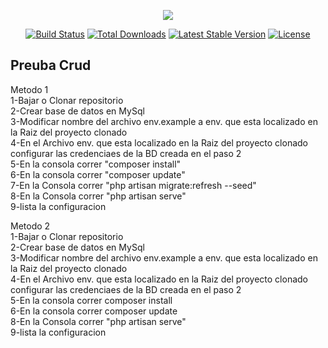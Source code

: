 <p align="center"><img src="https://laravel.com/assets/img/components/logo-laravel.svg"></p>

<p align="center">
<a href="https://travis-ci.org/laravel/framework"><img src="https://travis-ci.org/laravel/framework.svg" alt="Build Status"></a>
<a href="https://packagist.org/packages/laravel/framework"><img src="https://poser.pugx.org/laravel/framework/d/total.svg" alt="Total Downloads"></a>
<a href="https://packagist.org/packages/laravel/framework"><img src="https://poser.pugx.org/laravel/framework/v/stable.svg" alt="Latest Stable Version"></a>
<a href="https://packagist.org/packages/laravel/framework"><img src="https://poser.pugx.org/laravel/framework/license.svg" alt="License"></a>
</p>

## Preuba Crud


Metodo 1<br>
1-Bajar o  Clonar repositorio<br>
2-Crear base de datos en MySql<br>
3-Modificar nombre del archivo env.example a env.  que esta localizado en la Raiz del proyecto clonado<br>
4-En el Archivo  env.  que esta localizado en la Raiz del proyecto clonado configurar las credenciaes de la BD creada en el paso 2<br>
5-En la consola correr "composer install"<br>
6-En la consola correr "composer update"<br>
7-En la Consola correr "php artisan migrate:refresh --seed"<br>
8-En la Consola correr "php artisan serve"<br>
9-lista la configuracion<br>


Metodo 2<br>
1-Bajar o  Clonar repositorio<br>
2-Crear base de datos en MySql<br>
3-Modificar nombre del archivo env.example a env.  que esta localizado en la Raiz del proyecto clonado<br>
4-En el Archivo  env.  que esta localizado en la Raiz del proyecto clonado configurar las credenciaes de la BD creada en el paso 2<br>
5-En la consola correr composer install<br>
6-En la consola correr composer update<br>
8-En la Consola correr "php artisan serve"<br>
9-lista la configuracion<br>

